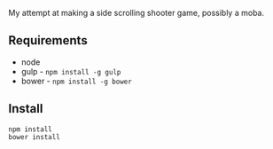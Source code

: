 My attempt at making a side scrolling shooter game, possibly a moba.

Requirements
------------

* node
* gulp - `npm install -g gulp`
* bower - `npm install -g bower`

Install
-------

```shell
npm install
bower install
```
